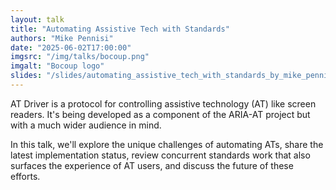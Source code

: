 ```yaml
---
layout: talk
title: "Automating Assistive Tech with Standards"
authors: "Mike Pennisi"
date: "2025-06-02T17:00:00"
imgsrc: "/img/talks/bocoup.png"
imgalt: "Bocoup logo"
slides: "/slides/automating_assistive_tech_with_standards_by_mike_pennisi.pdf"
---
```


AT Driver is a protocol for controlling assistive technology (AT) like screen readers. It's being developed as a component of the ARIA-AT project but with a much wider audience in mind.

In this talk, we'll explore the unique challenges of automating ATs, share the latest implementation status, review concurrent standards work that also surfaces the experience of AT users, and discuss the future of these efforts.


